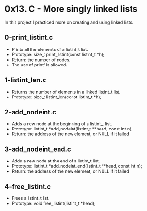 # 0x13. C - More singly linked lists

In this project I practiced more on creating and using linked lists.

## 0-print_listint.c
* Prints all the elements of a listint_t list.
* Prototype: size_t print_listint(const listint_t *h);
* Return: the number of nodes.
* The use of printf is allowed.

## 1-listint_len.c 
* Returns the number of elements in a linked listint_t list.
* Prototype: size_t listint_len(const listint_t *h);

## 2-add_nodeint.c
* Adds a new node at the beginning of a listint_t list.
* Prototype: listint_t *add_nodeint(listint_t **head, const int n);
* Return: the address of the new element, or NULL if it failed

## 3-add_nodeint_end.c
* Adds a new node at the end of a listint_t list.
* Prototype: listint_t *add_nodeint_end(listint_t **head, const int n);
* Return: the address of the new element, or NULL if it failed

## 4-free_listint.c
* Frees a listint_t list.
* Prototype: void free_listint(listint_t *head);

